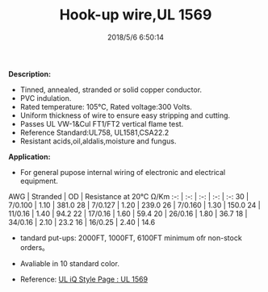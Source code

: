 ﻿---
layout: post 
title: Hook-up wire,UL 1569
tags: pvc,Hookup-Wire
categories: wire-cable
overview: PVC,UIL1569,1 Wire,105 deg c,300V
part_number: 10-1569-0
thumb_img: 
small_img: static/202105/15-20210603.jpg
date: 2018/5/6 6:50:14
---



__Description:__

* Tinned, annealed, stranded or solid copper conductor.
* PVC indulation.
* Rated temperature: 105℃, Rated voltage:300 Volts.
* Uniform thickness of wire to ensure easy stripping and cutting.
* Passes UL VW-1&amp;Cul FT1/FT2 vertical flame test.
* Reference Standard:UL758, UL1581,CSA22.2 
* Resistant acids,oil,aldalis,moisture and fungus. 

__Application:__

* For general pupose internal wiring of electronic and electrical equipment.

AWG | Stranded | OD | Resistance at 20℃ Ω/Km
:-: | :-: |  :-: |  :-: |  :-: 
30 | 7/0.100 | 1.10 | 381.0
28 | 7/0.127 | 1.20 | 239.0
26 | 7/0.160 | 1.30 | 150.0
24 | 11/0.16 | 1.40 | 94.2
22 | 17/0.16 | 1.60 | 59.4
20 | 26/0.16 | 1.80 | 36.7
18 | 34/0.16 | 2.10 | 23.2
16 | 16/0.25 | 2.40 | 14.6

* tandard put-ups: 2000FT, 1000FT, 6100FT minimum ofr non-stock orders。
* Avaliable in 10 standard color. 

* Reference: [UL iQ Style Page : UL 1569 ](http://iq.ul.com/awm/stylepage.aspx?Style=1569)
